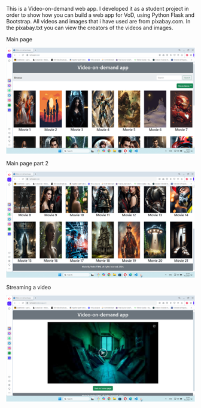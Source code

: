 This is a Video-on-demand web app. I developed it as a student project in order to show how you can build a web app for VoD, using Python Flask and Bootstrap.
All videos and images that i have used are from pixabay.com. In the pixabay.txt you can view the creators of the videos and images. 

Main page 


![Alt text](https://raw.githubusercontent.com/OrdancheNedev/VoD-Flask/master/image01.png)


Main page part 2

![Alt text](https://raw.githubusercontent.com/OrdancheNedev/VoD-Flask/master/image02.png)

Streaming a video 

![Alt text](https://raw.githubusercontent.com/OrdancheNedev/VoD-Flask/master/streaming.png)
 
